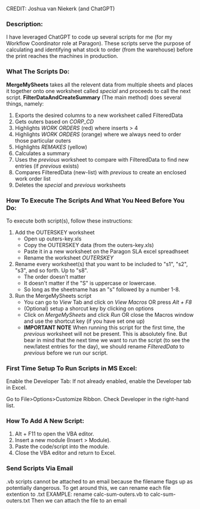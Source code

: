 CREDIT: Joshua van Niekerk (and ChatGPT)

### Description:
I have leveraged ChatGPT to code up several scripts for me (for my Workflow Coordinator role at Paragon).
These scripts serve the purpose of calculating and identifying what stock to order (from the warehouse) before the print reaches the machines in production.

### What The Scripts Do:
**MergeMySheets** takes all the relevent data from multiple sheets and places it together onto one worksheet called *special* and proceeds to call the next script.
**FilterDataAndCreateSummary** (The main method) does several things, namely:
1. Exports the desired columns to a new worksheet called FilteredData
2. Gets outers based on *CORP_CD*
3. Highlights *WORK ORDERS* (red) where inserts > 4
4. Highlights *WORK ORDERS* (orange) where we always need to order those particular outers
5. Highlights *REMAKES* (yellow)
6. Calculates a summary
7. Uses the *previous* worksheet to compare with FilteredData to find new entries (if *previous* exists)
8. Compares FilteredData (new-list) with *previous* to create an enclosed work order list
9. Deletes the *special* and *previous* worksheets

### How To Execute The Scripts And What You Need Before You Do:
To execute both script(s), follow these instructions:
1. Add the OUTERSKEY worksheet
    - Open up outers-key.xls
    - Copy the OUTERSKEY data (from the outers-key.xls)
    - Paste it in a new worksheet on the Paragon SLA excel spreadhseet
    - Rename the worksheet *OUTERSKEY*
2. Rename every worksheet(s) that you want to be included to "s1", "s2", "s3", and so forth. Up to "s8".
    - The order doesn't matter
    - It doesn't matter if the "S" is uppercase or lowercase.
    - So long as the sheetname has an "s" followed by a number 1-8.
3. Run the MergeMySheets script
    - You can go to *View* Tab and click on *View Macros* OR press *Alt + F8*
    - (Optional) setup a shorcut key by clicking on options
    - Click on *MergeMySheets* and click *Run* OR close the Macros window and use the shortcut key (if you have set one up)
    - **IMPORTANT NOTE** When running this script for the first time, the *previous* worksheet will not be present. This is absolutely fine. But bear in mind that the next time we want to run the script (to see the new/latest entries for the day), we should rename *FilteredData* to *previous* before we run our script.

### First Time Setup To Run Scripts in MS Excel:
Enable the Developer Tab: If not already enabled, enable the Developer tab in Excel.

Go to File>Options>Customize Ribbon.
Check Developer in the right-hand list.

### How To Add A New Script:
1. Alt + F11 to open the VBA editor.
2. Insert a new module (Insert > Module).
3. Paste the code/script into the module.
4. Close the VBA editor and return to Excel.

### Send Scripts Via Email
.vb scripts cannot be attached to an email because the filename flags up as potentially dangerous.
To get around this, we can rename each file extention to .txt
EXAMPLE: rename calc-sum-outers.vb to calc-sum-outers.txt
Then we can attach the file to an email

